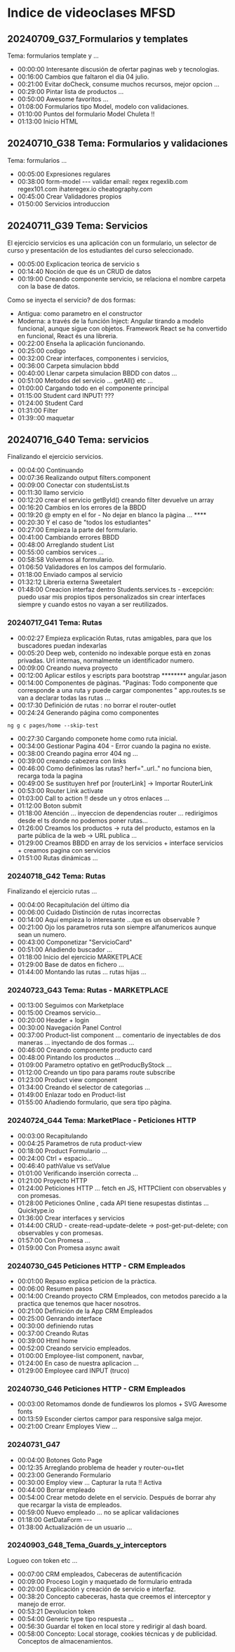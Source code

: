# Indice de videoclases MFSD

## 20240709_G37_Formularios y templates
Tema: formularios template y ...
- 00:00:00 Interesante discusión de ofertar paginas web y tecnologias.
- 00:16:00 Cambios que faltaron el dia 04 julio.
- 00:21:00 Evitar doCheck, consume muchos recursos, mejor opcion ...
- 00:29:00 Pintar lista de productos ...
- 00:50:00 Awesome favoritos ... 
- 01:08:00 Formularios tipo Model, modelo con validaciones.
- 01:10:00 Puntos del formulario Model Chuleta !!
- 01:13:00 Inicio HTML


## 20240710_G38 Tema: Formularios y validaciones
Tema: formularios ...
- 00:05:00 Expresiones regulares
- 00:38:00 form-model --- validar email: regex 
                        regexlib.com   regex101.com
                        ihateregex.io  cheatography.com
- 00:45:00 Crear Validadores propios 
- 01:50:00 Servicios introduccion 

## 20240711_G39 Tema: Servicios
El ejercicio servicios es una aplicación con un formulario, un selector de curso y presentación de los estudiantes del curso seleccionado. 
- 00:05:00 Explicacion teorica de servicio s
- 00:14:40 Noción de que és un  CRUD de datos
- 00:19:00 Creando componente servicio, se relaciona el nombre carpeta con la base de datos.

Como se inyecta el servicio? de dos formas:
- Antigua: como parametro en el constructor 
- Moderna: a través de la función Inject: 
Angular tirando a modelo funcional, aunque sigue con objetos. 
Framework React se ha convertido en funcional, React és una libreria.
- 00:22:00 Enseña la aplicación funcionando.
- 00:25:00 codigo
- 00:32:00 Crear interfaces, componentes i servicios, 
- 00:36:00 Carpeta simulacion bbdd
- 00:40:00 Llenar carpeta simulacion BBDD con datos ...
- 00:51:00 Metodos del servicio ... getAll() etc ...
- 01:00:00 Cargando todo en el componente principal
- 01:15:00 Student card INPUT! ???
- 01:24:00 Student Card
- 01:31:00 Filter
- 01:39::00 maquetar

## 20240716_G40 Tema: servicios 
Finalizando el ejercicio servicios.
- 00:04:00 Continuando
- 00:07:36 Realizando output filters.component
- 00:09:00 Conectar con studentsList.ts
- 00:11:30 llamo servicio
- 00:12:20 crear el servicio getById() creando filter  devuelve un array
- 00:16:20 Cambios en los errores de la BBDD
- 00:19:20 @ empty en el for - No dejar en blanco la pàgina ... ****
- 00:20:30 Y el caso de "todos los estudiantes"
- 00:27:00 Empieza la parte del formulario.
- 00:41:00 Cambiando errores BBDD
- 00:48:00 Arreglando student List 
- 00:55:00 cambios services ...
- 00:58:58 Volvemos al formulario.
- 01:06:50 Validadores en los campos del formulario.
- 01:18:00 Enviado campos al servicio
- 01:32:12 Libreria externa Sweetalert
- 01:48:00 Creacion interfaz dentro Students.services.ts - excepción: puedo usar mis propios tipos personalizados sin crear interfaces siempre y cuando estos no vayan a ser reutilizados.

### 20240717_G41 Tema: Rutas
- 00:02:27 Empieza explicación Rutas, rutas amigables, para que los buscadores puedan indexarlas
- 00:05:20 Deep web, contenido no indexable porque està en zonas privadas. Url internas, normalmente un identificador numero.
- 00:09:00 Creando nueva proyecto
- 00:12:00 Aplicar estilos y escripts para bootstrap ******** angular.jason
- 00:14:00 Componentes de pàginas. "Paginas: Todo componente que corresponde a una ruta y puede cargar componentes "
app.routes.ts se van a declarar todas las rutas ...
- 00:17:30 Definición de rutas : no borrar el router-outlet 
- 00:24:24 Generando página como componentes
```
ng g c pages/home --skip-test
``` 
- 00:27:30 Cargando componete home como ruta inicial.
- 00:34:00 Gestionar Pagina 404 - Error cuando la pagina no existe.
- 00:38:00 Creando pagina error 404 ng ...
- 00:39:00 creando cabezera con links
- 00:46:00 Como definimos las rutas? herf="..url.." no funciona bien, recarga toda la pagina
- 00:49:00 Se sustituyen href por \[routerLink\]  ->  Importar RouterLink
- 00:53:00 Router Link activate
- 01:03:00 Call to action !! desde un y otros enlaces ...
- 01:12:00 Boton submit 
- 01:18:00 Atención ... inyeccion de dependencias router ... redirigimos desde el ts donde no podemos poner rutas...
- 01:26:00 Creamos los productos -> ruta del producto, estamos en la parte pública de la web -> URL publica ...
- 01:29:00 Creamos BBDD en array de los servicios + interface servicios + creamos pagina con  servicios
- 01:51:00 Rutas dinámicas ...

### 20240718_G42 Tema: Rutas
Finalizando el ejercicio rutas ...
- 00:04:00 Recapitulación del último dia
- 00:06:00 Cuidado Distinción de rutas incorrectas
- 00:14:00 Aquí empieza lo interesante ...que es un observable ?
- 00:21:00 Ojo los parametros ruta son siempre alfanumericos aunque sean un numero.
- 00:43:00 Componetizar "ServicioCard"
- 00:51:00 Añadiendo buscador ...
- 01:18:00 Inicio del ejercicio MARKETPLACE
- 01:29:00 Base de datos en fichero ...
- 01:44:00 Montando las rutas ... rutas hijas ...

### 20240723_G43 Tema: Rutas - MARKETPLACE
- 00:13:00 Seguimos con Marketplace
- 00:15:00 Creamos servicio...
- 00:20:00 Header + login
- 00:30:00 Navegación Panel Control
- 00:37:00 Product-list component ... comentario de inyectables de dos maneras ... inyectando de dos formas ...
- 00:46:00 Creando componente producto card 
- 00:48:00 Pintando los productos ...
- 01:09:00 Parametro optativo en getProducByStock ...
- 01:12:00 Creando un tipo para params route subscribe
- 01:23:00 Product view component
- 01:34:00 Creando el selector de categorias ...
- 01:49:00 Enlazar todo en Product-list
- 01:55:00 Añadiendo formulario, que sera tipo pàgina.

### 20240724_G44 Tema: MarketPlace - Peticiones HTTP
- 00:03:00 Recapitulando
- 00:04:25 Parametros de ruta product-view
- 00:18:00 Product Formulario ...
- 00:24:00 Ctrl + espacio...
- 00:46:40 pathValue vs setValue
- 01:01:00 Verificando inserción correcta ...
- 01:21:00 Proyecto HTTP
- 01:24:00 Peticiones HTTP ... fetch en JS, HTTPClient con observables y con promesas.
- 01:28:00 Peticiones Online , cada API tiene resupestas distintas ... Quicktype.io
- 01:36:00 Crear interfaces y servicios
- 01:44:00 CRUD - create-read-update-delete   -> post-get-put-delete; con observables y con promesas.
- 01:57:00 Con Promesa ...
- 01:59:00 Con Promesa async await

### 20240730_G45 Peticiones HTTP - CRM Empleados
- 00:01:00 Repaso explica peticion de la pràctica.
- 00:06:00 Resumen pasos
- 00:14:00 Creando proyecto CRM Empleados, con metodos parecido a la practica que tenemos que hacer nosotros.
- 00:21:00 Definición de la App CRM Empleados
- 00:25:00 Genrando interface
- 00:30:00 definiendo rutas
- 00:37:00 Creando Rutas
- 00:39:00 Html home
- 00:52:00 Creando servicio empleados.
- 01:00:00 Employee-list component, navbar, 
- 01:24:00 En caso de nuestra aplicacion ...
- 01:29:00 Employee card INPUT (truco)

### 20240730_G46 Peticiones HTTP - CRM Empleados
- 00:03:00 Retomamos donde de fundiewros los plomos + SVG Awesome fonts
- 00:13:59 Esconder ciertos campor para responsive salga mejor.
- 00:21:00 Creanr Employes View ...

### 20240731_G47 
- 00:04:00 Botones Goto Page
- 00:12:35 Arreglando problema de header y router-ou+tlet
- 00:23:00 Generando Formulario
- 00:30:00 Employ view ... Capturar la ruta !! Activa
- 00:44:00 Borrar empleado
- 00:54:00 Crear metodo delete en el servicio. Después de borrar ahy que recargar la vista de empleados.
- 00:59:00 Nuevo empleado ... no se aplicar validaciones
- 01:18:00 GetDataForm ---
- 01:38:00 Actualización de un usuario ...

### 20240903_G48_Tema_Guards_y_interceptors
Logueo con token etc ...
- 00:07:00 CRM empleados, Cabeceras de autentificación 
- 00:09:00 Proceso Login y maquetado de formulario entrada
- 00:20:00 Explicación y creación de servicio e interfaz.
- 00:38:20 Concepto cabeceras, hasta que creemos el interceptor y manejo de error.
- 00:53:21 Devolucion token
- 00:54:00 Generic type tipo respuesta ...
- 00:56:30 Guardar el token en local store y redirigir al dash board.
- 00:58:00 Concepto: Local storage, cookies técnicas y de publicidad. Conceptos de almacenamientos.